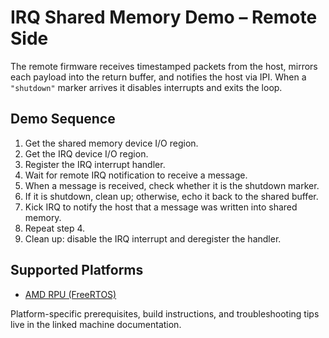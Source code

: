 # IRQ Shared Memory Demo – Remote Side

The remote firmware receives timestamped packets from the host, mirrors each
payload into the return buffer, and notifies the host via IPI. When a
`"shutdown"` marker arrives it disables interrupts and exits the loop.

## Demo Sequence
1. Get the shared memory device I/O region.
2. Get the IRQ device I/O region.
3. Register the IRQ interrupt handler.
4. Wait for remote IRQ notification to receive a message.
5. When a message is received, check whether it is the shutdown marker.
6. If it is shutdown, clean up; otherwise, echo it back to the shared buffer.
7. Kick IRQ to notify the host that a message was written into shared memory.
8. Repeat step 4.
9. Clean up: disable the IRQ interrupt and deregister the handler.

## Supported Platforms
- [AMD RPU (FreeRTOS)](../../../machine/remote/amd_rpu/README.md)

Platform-specific prerequisites, build instructions, and troubleshooting tips
live in the linked machine documentation.
